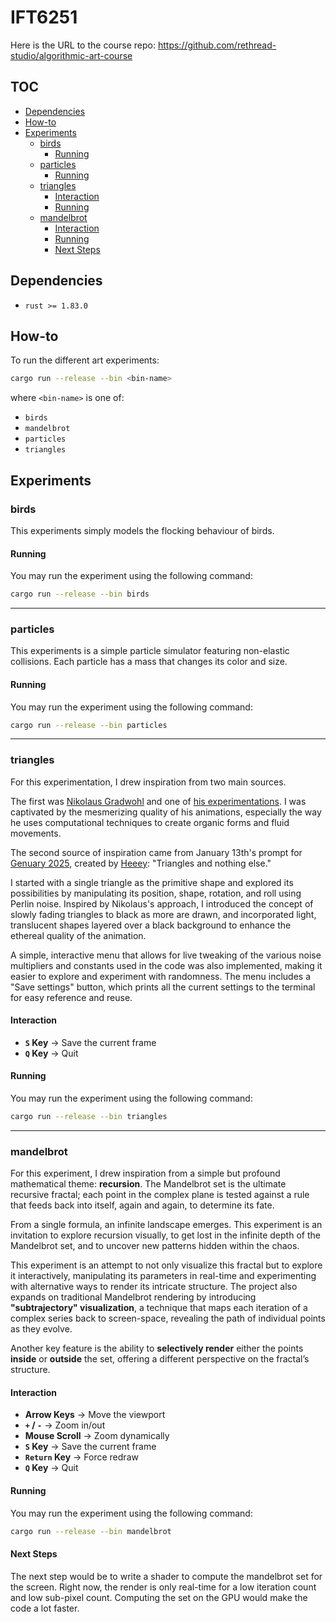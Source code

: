# IFT6251

Here is the URL to the course repo: https://github.com/rethread-studio/algorithmic-art-course

## TOC

<!-- vim-markdown-toc GFM -->

- [Dependencies](#dependencies)
- [How-to](#how-to)
- [Experiments](#experiments)
  - [birds](#birds)
    - [Running](#running)
  - [particles](#particles)
    - [Running](#running-1)
  - [triangles](#triangles)
    - [Interaction](#interaction)
    - [Running](#running-2)
  - [mandelbrot](#mandelbrot)
    - [Interaction](#interaction-1)
    - [Running](#running-3)
    - [Next Steps](#next-steps)

<!-- vim-markdown-toc -->

## Dependencies

- `rust >= 1.83.0`

## How-to

To run the different art experiments:

```bash
cargo run --release --bin <bin-name>
```

where `<bin-name>` is one of:

- `birds`
- `mandelbrot`
- `particles`
- `triangles`

## Experiments

### birds

This experiments simply models the flocking behaviour of birds.

#### Running

You may run the experiment using the following command:

```bash
cargo run --release --bin birds
```

---

### particles

This experiments is a simple particle simulator featuring non-elastic collisions.
Each particle has a mass that changes its color and size.

#### Running

You may run the experiment using the following command:

```bash
cargo run --release --bin particles
```

---

### triangles

For this experimentation, I drew inspiration from two main sources.

The first was [Nikolaus Gradwohl](https://www.local-guru.net/) and one of [his experimentations](https://vimeo.com/492731121). I was captivated by the mesmerizing quality of his animations, especially the way he uses computational techniques to create organic forms and fluid movements.

The second source of inspiration came from January 13th's prompt for [Genuary 2025](https://genuary.art/), created by [Heeey](https://heeey.art): "Triangles and nothing else."

I started with a single triangle as the primitive shape and explored its possibilities by manipulating its position, shape, rotation, and roll using Perlin noise. Inspired by Nikolaus's approach, I introduced the concept of slowly fading triangles to black as more are drawn, and incorporated light, translucent shapes layered over a black background to enhance the ethereal quality of the animation.

A simple, interactive menu that allows for live tweaking of the various noise multipliers and constants used in the code was also implemented, making it easier to explore and experiment with randomness. The menu includes a "Save settings" button, which prints all the current settings to the terminal for easy reference and reuse.

#### Interaction

- **`S` Key** → Save the current frame
- **`Q` Key** → Quit

#### Running

You may run the experiment using the following command:

```bash
cargo run --release --bin triangles
```

---

### mandelbrot

For this experiment, I drew inspiration from a simple but profound mathematical theme: **recursion**. The Mandelbrot set is the ultimate recursive fractal; each point in the complex plane is tested against a rule that feeds back into itself, again and again, to determine its fate.

From a single formula, an infinite landscape emerges. This experiment is an invitation to explore recursion visually, to get lost in the infinite depth of the Mandelbrot set, and to uncover new patterns hidden within the chaos.

This experiment is an attempt to not only visualize this fractal but to explore it interactively, manipulating its parameters in real-time and experimenting with alternative ways to render its intricate structure. The project also expands on traditional Mandelbrot rendering by introducing **"subtrajectory" visualization**, a technique that maps each iteration of a complex series back to screen-space, revealing the path of individual points as they evolve.

Another key feature is the ability to **selectively render** either the points **inside** or **outside** the set, offering a different perspective on the fractal’s structure.

#### Interaction

- **Arrow Keys** → Move the viewport
- **`+` / `-`** → Zoom in/out
- **Mouse Scroll** → Zoom dynamically
- **`S` Key** → Save the current frame
- **`Return` Key** → Force redraw
- **`Q` Key** → Quit

#### Running

You may run the experiment using the following command:

```bash
cargo run --release --bin mandelbrot
```

#### Next Steps

The next step would be to write a shader to compute the mandelbrot set for the screen. Right now, the render is only real-time for a low iteration count and low sub-pixel count. Computing the set on the GPU would make the code a lot faster.

<!-- ## Resources -->
<!---->
<!-- - GitHub -->
<!--   - https://github.com/stars/etiennecollin/lists/ift6251 -->
<!-- - Videos -->
<!--   - [A collection of WASM demos](https://cliffle.com/p/web-demos/) -->
<!--   - [A WASM tutorial](https://www.youtube.com/watch?v=K63uBfs1K7Y) -->
